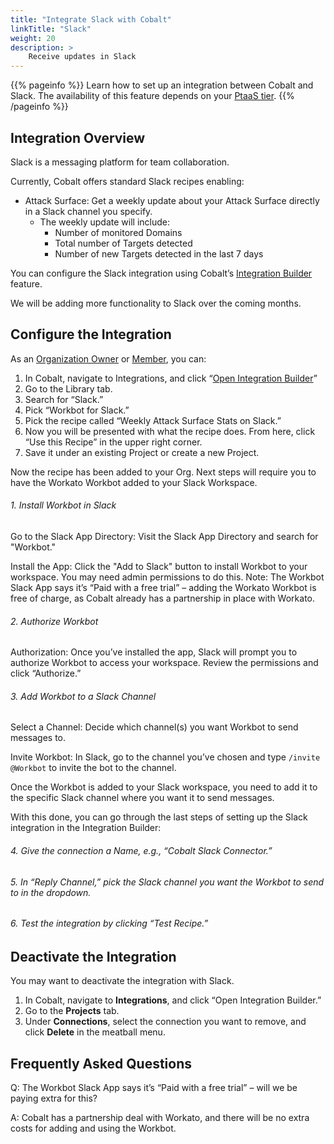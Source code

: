 ```yaml
---
title: "Integrate Slack with Cobalt"
linkTitle: "Slack"
weight: 20
description: >
    Receive updates in Slack
---
```


{{% pageinfo %}}
Learn how to set up an integration between Cobalt and Slack. The availability of this feature depends on your [PtaaS tier](https://docs.cobalt.io/platform-deep-dive/credits/ptaas-tiers/).
{{% /pageinfo %}}


## Integration Overview
Slack is a messaging platform for team collaboration.

Currently, Cobalt offers standard Slack recipes enabling:

- Attack Surface: Get a weekly update about your Attack Surface directly in a Slack channel you specify.
  - The weekly update will include:
    - Number of monitored Domains
    - Total number of Targets detected
    - Number of new Targets detected in the last 7 days

You can configure the Slack integration using Cobalt’s [Integration Builder](/integrations/integrationbuilder/) feature.

We will be adding more functionality to Slack over the coming months.

## Configure the Integration
As an [Organization Owner](/platform-deep-dive/collaboration/user-roles/#organization-owner) or [Member](/platform-deep-dive/collaboration/user-roles/#organization-member), you can:

1. In Cobalt, navigate to Integrations, and click “[Open Integration Builder](https://app.us.cobalt.io/integrations/builder)”
2. Go to the Library tab.
3. Search for “Slack.”
4. Pick “Workbot for Slack.”
5. Pick the recipe called “Weekly Attack Surface Stats on Slack.”
6. Now you will be presented with what the recipe does. From here, click “Use this Recipe” in the upper right corner.
7. Save it under an existing Project or create a new Project.

Now the recipe has been added to your Org. Next steps will require you to have the Workato Workbot added to your Slack Workspace.

###### 1. Install Workbot in Slack
Go to the Slack App Directory: Visit the Slack App Directory and search for "Workbot."

Install the App: Click the "Add to Slack" button to install Workbot to your workspace. You may need admin permissions to do this.
Note: The Workbot Slack App says it’s “Paid with a free trial” – adding the Workato Workbot is free of charge, as Cobalt already has a partnership in place with Workato.

###### 2. Authorize Workbot

Authorization: Once you’ve installed the app, Slack will prompt you to authorize Workbot to access your workspace. Review the permissions and click “Authorize.”

###### 3. Add Workbot to a Slack Channel
Select a Channel: Decide which channel(s) you want Workbot to send messages to.

Invite Workbot: In Slack, go to the channel you’ve chosen and type `/invite @Workbot` to invite the bot to the channel.



Once the Workbot is added to your Slack workspace, you need to add it to the specific Slack channel where you want it to send messages.

With this done, you can go through the last steps of setting up the Slack integration in the Integration Builder:

###### 4. Give the connection a Name, e.g., “Cobalt Slack Connector.”

###### 5. In “Reply Channel,” pick the Slack channel you want the Workbot to send to in the dropdown.

###### 6. Test the integration by clicking “Test Recipe.”

## Deactivate the Integration
You may want to deactivate the integration with Slack.

1. In Cobalt, navigate to **Integrations**, and click “Open Integration Builder.”
2. Go to the **Projects** tab.
3. Under **Connections**, select the connection you want to remove, and click **Delete** in the meatball menu.

## Frequently Asked Questions

Q: The Workbot Slack App says it’s “Paid with a free trial” – will we be paying extra for this?

A: Cobalt has a partnership deal with Workato, and there will be no extra costs for adding and using the Workbot.
